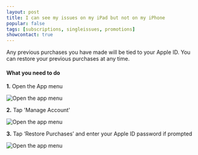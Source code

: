 ```yaml
---
layout: post
title: I can see my issues on my iPad but not on my iPhone
popular: false
tags: [subscriptions, singleissues, promotions]
showcontact: true
---
```

Any previous purchases you have made will be tied to your Apple ID. You can restore your previous purchases at any time.

#### What you need to do

**1.** Open the App menu

![Open the app menu]({{site.url}}{{site.baseurl}}/img/screenshots/restore-purchases/tap-menu-icon.png)

**2.** Tap 'Manage Account'

![Open the app menu]({{site.url}}{{site.baseurl}}/img/screenshots/restore-purchases/tap-manage-account.png)

**3.** Tap ‘Restore Purchases’ and enter your Apple ID password if prompted

![Open the app menu]({{site.url}}{{site.baseurl}}/img/screenshots/restore-purchases/tap-restore-purchases.png)
